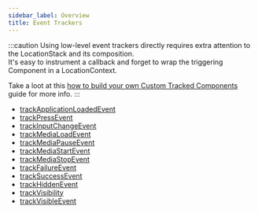 ```yaml
---
sidebar_label: Overview
title: Event Trackers
---
```


:::caution
Using low-level event trackers directly requires extra attention to the LocationStack and its composition.  
It's easy to instrument a callback and forget to wrap the triggering Component in a LocationContext.  

Take a loot at this [how to build your own Custom Tracked Components](/tracking/react-native/how-to-guides/custom-components.md) guide for more info.
:::

- [trackApplicationLoadedEvent](/tracking/react-native/api-reference/eventTrackers/trackApplicationLoadedEvent.md)
- [trackPressEvent](/tracking/react-native/api-reference/eventTrackers/trackPressEvent.md)
- [trackInputChangeEvent](/tracking/react-native/api-reference/eventTrackers/trackInputChangeEvent.md)
- [trackMediaLoadEvent](/tracking/react-native/api-reference/eventTrackers/trackMediaLoadEvent.md)
- [trackMediaPauseEvent](/tracking/react-native/api-reference/eventTrackers/trackMediaPauseEvent.md)
- [trackMediaStartEvent](/tracking/react-native/api-reference/eventTrackers/trackMediaStartEvent.md)
- [trackMediaStopEvent](/tracking/react-native/api-reference/eventTrackers/trackMediaStopEvent.md)
- [trackFailureEvent](/tracking/react-native/api-reference/eventTrackers/trackFailureEvent.md)
- [trackSuccessEvent](/tracking/react-native/api-reference/eventTrackers/trackSuccessEvent.md)
- [trackHiddenEvent](/tracking/react-native/api-reference/eventTrackers/trackHiddenEvent.md)
- [trackVisibility](/tracking/react-native/api-reference/eventTrackers/trackVisibility.md)
- [trackVisibleEvent](/tracking/react-native/api-reference/eventTrackers/trackVisibleEvent.md)
